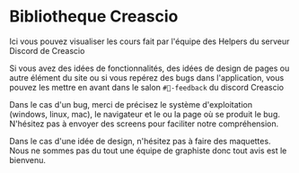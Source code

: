 # Bibliotheque Creascio

Ici vous pouvez visualiser les cours fait par l'équipe des Helpers du serveur Discord de Creascio

Si vous avez des idées de fonctionnalités, des idées de design de pages ou autre élément du site ou si vous repérez des bugs dans l'application, vous pouvez
les mettre en avant dans le salon `#📯-feedback` du discord Creascio

Dans le cas d'un bug, merci de précisez le système d'exploitation (windows, linux, mac), le navigateur et le ou la page où se produit le bug. N'hésitez pas à envoyer 
des screens pour faciliter notre compréhension.

Dans le cas d'une idée de design, n'hésitez pas à faire des maquettes. Nous ne sommes pas du tout une équipe de graphiste donc tout avis est le bienvenu.
